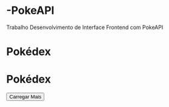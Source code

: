 # -PokeAPI
Trabalho
Desenvolvimento de Interface Frontend com PokeAPI


<!DOCTYPE html>
<html lang="en">
<head>
  <meta charset="UTF-8">
  <meta name="viewport" content="width=device-width, initial-scale=1.0">
  <link rel="stylesheet" href="https://stackpath.bootstrapcdn.com/bootstrap/4.5.2/css/bootstrap.min.css">
  <style>
    /* Adicione estilos personalizados aqui */
  </style>
  <title>Pokédex</title>
</head>
<body>

  <div class="container mt-5">
    <h1 class="mb-4">Pokédex</h1>
    <div id="pokemonList" class="row"></div>
  </div>

  <script src="https://code.jquery.com/jquery-3.5.1.slim.min.js"></script>
  <script src="https://cdn.jsdelivr.net/npm/@popperjs/core@2.10.2/dist/umd/popper.min.js"></script>
  <script src="https://stackpath.bootstrapcdn.com/bootstrap/4.5.2/js/bootstrap.min.js"></script>

  <script>
    // Obter dados da PokeAPI
    fetch('https://pokeapi.co/api/v2/pokemon')
      .then(response => response.json())
      .then(data => {
        const pokemonList = document.getElementById('pokemonList');
        data.results.forEach(pokemon => {
          fetch(pokemon.url)
            .then(response => response.json())
            .then(pokemonData => {
              const pokemonCard = document.createElement('div');
              pokemonCard.classList.add('col-md-4', 'mb-4');
              pokemonCard.innerHTML = `
                <div class="card">
                  <img src="${pokemonData.sprites.front_default}" class="card-img-top" alt="${pokemon.name}">
                  <div class="card-body">
                    <h5 class="card-title">${pokemonData.name}</h5>
                    <p class="card-text">Tipo: ${pokemonData.types.map(type => type.type.name).join(', ')}</p>
                    <a href="pokemon-details.html?name=${pokemonData.name}" class="btn btn-primary">Detalhes</a>
                  </div>
                </div>
              `;
              pokemonList.appendChild(pokemonCard);
            })
            .catch(error => console.error('Erro ao obter dados do Pokémon:', error));
        });
      })
      .catch(error => console.error('Erro ao obter lista de Pokémon:', error));
  </script>

</body>
</html>



<!DOCTYPE html>
<html lang="en">
<head>
  <meta charset="UTF-8">
  <meta name="viewport" content="width=device-width, initial-scale=1.0">
  <link rel="stylesheet" href="https://stackpath.bootstrapcdn.com/bootstrap/4.5.2/css/bootstrap.min.css">
  <style>
    /* Adicione estilos personalizados aqui */
  </style>
  <title>Pokédex</title>
</head>
<body>

  <div class="container mt-5">
    <h1 class="mb-4">Pokédex</h1>
    <div id="pokemonList" class="row"></div>
    <button id="loadMoreBtn" class="btn btn-primary mt-3">Carregar Mais</button>
  </div>

  <script src="https://code.jquery.com/jquery-3.5.1.slim.min.js"></script>
  <script src="https://cdn.jsdelivr.net/npm/@popperjs/core@2.10.2/dist/umd/popper.min.js"></script>
  <script src="https://stackpath.bootstrapcdn.com/bootstrap/4.5.2/js/bootstrap.min.js"></script>

  <script>
    let offset = 0;
    const limit = 20; // Pode ajustar o número conforme necessário
    const pokemonList = document.getElementById('pokemonList');
    const loadMoreBtn = document.getElementById('loadMoreBtn');

    function loadPokemons() {
      fetch(`https://pokeapi.co/api/v2/pokemon?offset=${offset}&limit=${limit}`)
        .then(response => response.json())
        .then(data => {
          data.results.forEach(pokemon => {
            fetch(pokemon.url)
              .then(response => response.json())
              .then(pokemonData => {
                const pokemonCard = document.createElement('div');
                pokemonCard.classList.add('col-md-4', 'mb-4');
                pokemonCard.innerHTML = `
                  <div class="card">
                    <img src="${pokemonData.sprites.front_default}" class="card-img-top" alt="${pokemon.name}">
                    <div class="card-body">
                      <h5 class="card-title">${pokemonData.name}</h5>
                      <p class="card-text">Tipo: ${pokemonData.types.map(type => type.type.name).join(', ')}</p>
                      <a href="pokemon-details.html?name=${pokemonData.name}" class="btn btn-primary">Detalhes</a>
                    </div>
                  </div>
                `;
                pokemonList.appendChild(pokemonCard);
              })
              .catch(error => console.error('Erro ao obter dados do Pokémon:', error));
          });
          offset += limit;
        })
        .catch(error => console.error('Erro ao obter lista de Pokémon:', error));
    }

    loadMoreBtn.addEventListener('click', loadPokemons);
    
    // Carregar Pokémon inicialmente
    loadPokemons();
  </script>

</body>
</html>
